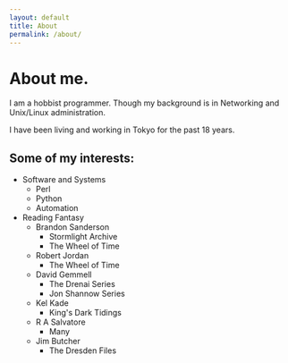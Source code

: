 ```yaml
---
layout: default
title: About
permalink: /about/
---
```


# About me.

I am a hobbist programmer. Though my background is in Networking and Unix/Linux
administration.

I have been living and working in Tokyo for the past 18 years.

## Some of my interests:
  - Software and Systems
    - Perl
    - Python
    - Automation
  - Reading Fantasy
    - Brandon Sanderson
      - Stormlight Archive
      - The Wheel of Time
    - Robert Jordan
      - The Wheel of Time
    - David Gemmell
      - The Drenai Series
      - Jon Shannow Series
    - Kel Kade
      - King's Dark Tidings
    - R A Salvatore
      - Many
    - Jim Butcher
      - The Dresden Files
